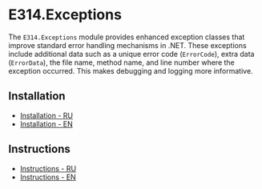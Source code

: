 # E314.Exceptions

The `E314.Exceptions` module provides enhanced exception classes that improve standard error handling mechanisms in .NET. These exceptions include additional data such as a unique error code (`ErrorCode`), extra data (`ErrorData`), the file name, method name, and line number where the exception occurred. This makes debugging and logging more informative.

## Installation

- [Installation - RU](installation-ru.md)
- [Installation - EN](installation-en.md)

## Instructions

- [Instructions - RU](instructions-ru.md)
- [Instructions - EN](instructions-en.md)
